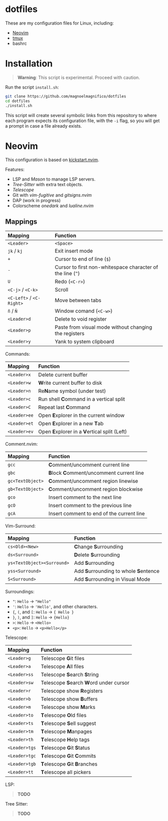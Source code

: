 # dotfiles

These are my configuration files for Linux, including:

- [Neovim](https://github.com/neovim/neovim)
- [tmux](https://github.com/tmux/tmux)
- bashrc


# Installation

> **Warning**: This script is experimental. Proceed with caution.

Run the script `install.sh`:

```bash
git clone https://github.com/magnoelmagnifico/dotfiles
cd dotfiles
./install.sh
```

This script will create several symbolic links from this repository to where
each program expects its configuration file, with the `-i` flag, so you will
get a prompt in case a file already exists.


# Neovim

This configuration is based on [kickstart.nvim].

Features:

- LSP and _Mason_ to manage LSP servers.
- _Tree-Sitter_ with extra text objects.
- _Telescope_
- Git with _vim-fugitive_ and _gitsigns.nvim_
- DAP (work in progress)
- Colorscheme _onedark_ and _lualine.nvim_

[kickstart.nvim]: https://github.com/nvim-lua/kickstart.nvim

## Mappings

| Mapping                  | Function                                                      |
|:-------------------------|:--------------------------------------------------------------|
| `<Leader>`               | `<Space>`                                                     |
| `jk` / `kj`              | Exit insert mode                                              |
| `+`                      | Cursor to end of line (`$`)                                   |
| `-`                      | Cursor to first non-whitespace character of the line (`^`)    |
| `U`                      | Redo (`<C-r>`)                                                |
| `<C-j>` / `<C-k>`        | Scroll                                                        |
| `<C-Left>` / `<C-Right>` | Move between tabs                                             |
| `ñ` / `Ñ`                | Window comand (`<C-w>`)                                       |
| `<Leader>d`              | Delete to void register                                       |
| `<Leader>p`              | Paste from visual mode without changing the registers         |
| `<Leader>y`              | Yank to system clipboard                                      |


Commands:

| Mapping       | Function                                           |
|:--------------|:---------------------------------------------------|
| `<Leader>x`   | Delete current buffer                              |
| `<Leader>w`   | **W**rite current buffer to disk                   |
| `<Leader>n`   | Re**N**ame symbol (under test)                     |
| `<Leader>c`   | Run shell **C**ommand in a vertical split          |
| `<Leader>C`   | Repeat last **C**ommand                            |
| `<Leader>ee`  | Open **E**xplorer in the current window            |
| `<Leader>et`  | Open **E**xplorer in a new **T**ab                 |
| `<Leader>ev`  | Open **E**xplorer in a **V**ertical split (Left)   |

Comment.nvim:

| Mapping          | Function                                     |
|:-----------------|:---------------------------------------------|
| `gcc`            | **C**omment/uncomment current line           |
| `gbc`            | **B**lock **C**omment/uncomment current line |
| `gc<TextObject>` | **C**omment/uncomment region linewise        |
| `gb<TextObject>` | **C**omment/uncomment region blockwise       |
| `gco`            | Insert comment to the next line              |
| `gcO`            | Insert comment to the previous line          |
| `gcA`            | Insert comment to end of the current line    |

Vim-Surround:

| Mapping          | Function                                   |
|:-----------------|:-------------------------------------------|
| `cs<Old><New>`   | **C**hange **S**urrounding                 |
| `ds<Surround>`   | **D**elete **S**urrounding                 |
| `ys<TextObject><Surround>`| Add **S**urrounding               |
| `yss<Surround>`  | Add **S**urrounding to whole **S**entence  |
| `S<Surround>`    | Add **S**urrounding in Visual Mode         |

Surroundings:

- `"`: `Hello` -> `"Hello"`
- `'`: `Hello` -> `'Hello'`, and other characters.
- `{`, `(`, and `[`: `Hello` -> `{ Hello }`
- `}`, `)`, and `]`: `Hello` -> `{Hello}`
- `>`: `Hello` -> `<Hello>`
- `<p>`: `Hello` -> `<p>Hello</p>`

Telescope: 

| Mapping       | Function                                   |
|:--------------|:-------------------------------------------|
| `<Leader>g`   | Telescope **G**it files                    |
| `<Leader>a`   | Telescope **A**ll files                    |
| `<Leader>ss`  | Telescope **S**earch **S**tring            |
| `<Leader>sw`  | Telescope **S**earch **W**ord under cursor |
| `<Leader>r`   | Telescope show **R**egisters               |
| `<Leader>b`   | Telescope show **B**uffers                 |
| `<Leader>m`   | Telescope show **M**arks                   |
| `<Leader>to`  | **T**elescope **O**ld files                |
| `<Leader>ts`  | **T**elescope **S**ell suggest             |
| `<Leader>tm`  | **T**elescope **M**anpages                 |
| `<Leader>th`  | **T**elescope **H**elp tags                |
| `<Leader>tgs` | **T**elescope **G**it **S**tatus           |
| `<Leader>tgc` | **T**elescope **G**it **C**ommits          |
| `<Leader>tgb` | **T**elescope **G**it **B**ranches         |
| `<Leader>tt`  | **T**elescope all pickers                  |

LSP:

> **TODO**

Tree Sitter:

> **TODO**

